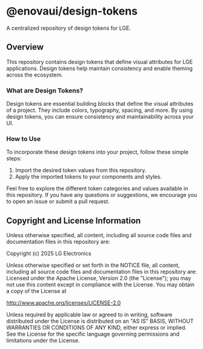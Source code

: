 # @enovaui/design-tokens
A centralized repository of design tokens for LGE.

## Overview

This repository contains design tokens that define visual attributes for LGE applications. Design tokens help maintain consistency and enable theming across the ecosystem.

### What are Design Tokens?

Design tokens are essential building blocks that define the visual attributes of a project. They include colors, typography, spacing, and more. By using design tokens, you can ensure consistency and maintainability across your UI.

### How to Use

To incorporate these design tokens into your project, follow these simple steps:

1. Import the desired token values from this repository.
2. Apply the imported tokens to your components and styles.

Feel free to explore the different token categories and values available in this repository. If you have any questions or suggestions, we encourage you to open an issue or submit a pull request.

## Copyright and License Information

Unless otherwise specified, all content, including all source code files and
documentation files in this repository are:

Copyright (c) 2025 LG Electronics

Unless otherwise specified or set forth in the NOTICE file, all content,
including all source code files and documentation files in this repository are:
Licensed under the Apache License, Version 2.0 (the "License");
you may not use this content except in compliance with the License.
You may obtain a copy of the License at

http://www.apache.org/licenses/LICENSE-2.0

Unless required by applicable law or agreed to in writing, software
distributed under the License is distributed on an "AS IS" BASIS,
WITHOUT WARRANTIES OR CONDITIONS OF ANY KIND, either express or implied.
See the License for the specific language governing permissions and
limitations under the License.
